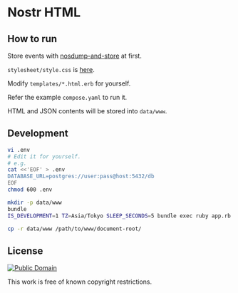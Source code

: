 # Nostr HTML

## How to run

Store events with [nosdump-and-store](https://github.com/kaosf/nosdump-and-store) at first.

`stylesheet/style.css` is [here](https://github.com/kaosf/kaosfield/blob/20b7b84c5d22fce751fdc5cdbe4d5112ab5eacb7/static/stylesheets/style.css).

Modify `templates/*.html.erb` for yourself.

Refer the example `compose.yaml` to run it.

HTML and JSON contents will be stored into `data/www`.

## Development

```sh
vi .env
# Edit it for yourself.
# e.g.
cat <<'EOF' > .env
DATABASE_URL=postgres://user:pass@host:5432/db
EOF
chmod 600 .env

mkdir -p data/www
bundle
IS_DEVELOPMENT=1 TZ=Asia/Tokyo SLEEP_SECONDS=5 bundle exec ruby app.rb

cp -r data/www /path/to/www/document-root/
```

## License

[![Public Domain](http://i.creativecommons.org/p/mark/1.0/88x31.png)](http://creativecommons.org/publicdomain/mark/1.0/ "license")

This work is free of known copyright restrictions.
